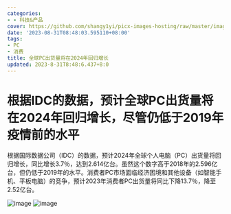 ```yaml
---
categories:
- - 科技&产品
cover: https://github.com/shangy1yi/picx-images-hosting/raw/master/image.75qo91mui180.png
date: '2023-08-31T08:48:03.595110+08:00'
tags:
- PC
- 消费
title: 全球PC出货量将在2024年回归增长
updated: 2023-8-31T8:48:6.437+8:0
---
```

# 根据IDC的数据，预计全球PC出货量将在2024年回归增长，尽管仍低于2019年疫情前的水平

根据国际数据公司（IDC）的数据，预计2024年全球个人电脑（PC）出货量将回归增长，同比增长3.7％，达到2.614亿台。虽然这个数字高于2018年的2.596亿台，但仍低于2019年的水平。消费者PC市场面临经济困境和其他设备（如智能手机、平板电脑）的竞争，预计2023年消费者PC出货量将同比下降13.7％，降至2.52亿台。

<img src="https://github.com/shangy1yi/picx-images-hosting/raw/master/image.75qo91mui180.png" alt="image" />


<img src="https://github.com/shangy1yi/picx-images-hosting/raw/master/image.1zw1lr0wml8g.webp" alt="image" />
